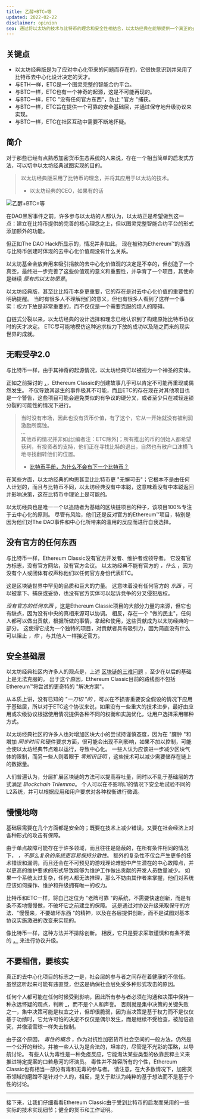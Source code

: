 ```yaml
---
title: 乙醇+BTC=等
updated: 2022-02-22
disclaimer: opinion
seo: 通过将以太坊的技术与比特币的理念和安全性相结合，以太坊经典在能够提供一个真正的去中心化的智能合约平台方面独树一帜。
---
```


## 关键点

- 以太坊经典版是为了应对中心化带来的问题而存在的，它很快意识到并采用了比特币去中心化设计决定的天才。
- 与ETH一样，ETC是一个图灵完整的智能合约平台。
- 与BTC一样，ETC也有一个神奇的起源，这是不可能再现的。
- 与BTC一样，ETC "没有任何官方东西"，防止 "官方 "捕获。
- 与BTC一样，ETC旨在提供一个可靠的安全基础层，并通过保守地升级协议来实现。
- 与BTC一样，ETC在社区互动中需要不断地怀疑。

## 简介

对于那些已经有点熟悉加密货币生态系统的人来说，存在一个相当简单的启发式方法，可以切中以太坊经典试图实现的目的。

> 以太坊经典版采用了比特币的理念，并将其应用于以太坊的技术。
> 
> - 以太坊经典的CEO，如果有的话

![乙醇+BTC=等](./ethbtcetc.png)

在DAO黑客事件之前，许多参与以太坊的人都认为，以太坊正是希望做到这一点：建立在比特币提供的完善的核心理念之上，但以图灵完整智能合约平台的形式添加额外的功能。

但正如The DAO Hack所显示的，情况并非如此。 现在被称为Ethereum™的东西与比特币创建时体现的去中心化价值观没有什么关系。

以太坊基金会放弃用来吸引捐款的去中心化价值观的决定是不幸的，但创造了一个真空，最终进一步完善了这些价值观的意义和重要性，并孕育了一个项目，其使命是继续 _原有的以太坊愿景_。

以太坊经典版，甚至比比特币本身更重要，它的存在是对去中心化价值的重要性的明确提醒。 当时有很多人不理解他们的意义，但也有很多人看到了这样一个事实：权力下放是非常重要的，而不仅仅是一个需要克服的烦人的障碍。

自链式分裂以来，以太坊经典的设计选择和理念已经认识到了构建原始比特币协议时的天才决定。 ETC尽可能地模仿这种追求权力下放的成功以及随之而来的现实世界的成就。

## 无暇受孕2.0

与比特币一样，由于其神奇的起源情况，以太坊经典可以被视为一个神圣的实体。

正如之前探讨的 [，](/why-classic/genesis#the-immaculate-conception)，Ethereum Classic的创建故事几乎可以肯定不可能再重现或偶然发生。 不仅导致其诞生的事件极其不可能，而且ETC的存在现在对其他项目也是一个警告，这些项目可能会避免类似的有争议的硬分叉，或者至少只在减轻连锁分裂的可能性的情况下进行。

> 当时没有市场，因此也没有货币价值，有了这个，它从一开始就没有被利润激励所腐蚀。  
> ...  
> 其他币的情况并非如此[编者注：ETC除外]；所有推出的币的创始人都希望获利，有投资者的支持，他们正在寻找比特的退出，自然也有散户口沫横飞地寻找翻转他们的位置。
> 
> - [比特币手册，为什么不会有下一个比特币？](https://thebitcoinmanual.com/articles/why-there-wont-be-a-next-bitcoin/)

在某些方面，以太坊经典的构思甚至比比特币更 "无懈可击"；它根本不是由任何人计划的，而且与比特币不同，以太坊经典没有中本聪，这意味着没有中本聪返回并影响决策，这在比特币中理论上是可能的。

以太坊经典也是唯一一个以追随者为基础的区块链项目的种子，该项目100%专注于去中心化的原则。 尽管有风险，他们还是反对官方的Ethereum™项目，特别是因为他们对The DAO事件和中心化所带来的滥用的反应而进行自我选择。

## 没有官方的任何东西

与比特币一样，Ethereum Classic没有官方开发者、维护者或领导者。 它没有官方标志，没有官方网站，没有官方会议。 以太坊经典不能有官方的 _，什么_ ，因为没有个人或团体有权声称他们以任何官方身份代表ETC。

这是区块链世界中罕见的品质和巨大的力量。 这意味着没有任何官方的 _东西_ ，可以被拿下、捕获或妥协，也没有官方实体可以起诉竞争的分叉侵犯版权。

_没有官方的任何东西_ ，这是Ethereum Classic项目的大部分力量的来源，但它也有缺点，因为没有中央的真相来源可以协调。 相反，存在一个 "做的民主"，任何人都可以做出贡献，根据所做的事情，拿起和使用，这些贡献成为以太坊经典的一部分。 这使得它成为一个独特的项目，对贡献者具有吸引力，因为简直没有什么可以阻止 _，你_ ，与其他人一样接近官方。

## 安全基础层

以太坊经典社区内许多人的观点是，上述 [区块链的三难问题](/why-classic/decentralism#the-blockchain-trilemma) ，至少在以后的基础上是无法克服的。 出于这个原因，Ethereum Classic目前的路线图不包括Ethereum™将尝试的更奇特的 "解决方案"。

从本质上讲，没有已知的 _"一刀切 "的_ ，可以在不损害重要安全假设的情况下应用于基础层，所以对于ETC这个协议来说，如果没有一些重大的技术进步，最好由应用或次级协议根据使用情况提供各种不同的权衡和实施优化，让用户选择采用哪种方式。

以太坊经典社区的许多人也对增加区块大小的尝试持谨慎态度，因为在 "臃肿 "和增加 _同步时间_ 和硬件要求方面，很可能会出现不利影响，如果不加以控制，可能会使以太坊经典节点难以运行，导致中心化。 一些人认为应该进一步减少区块气体的限制，而另一些人则着眼于 _零知识证明_ ，这些技术可以减少需要储存在链上的数据量。

人们普遍认为，分层扩展区块链的方法可以提高吞吐量，同时以不乱于基础层的方式满足 _Blockchain Trilemma_。 个人可以在不影响L1的情况下安全地试验不同的L2系统，并可以根据应用和用户要求对各种权衡进行微调。

## 慢慢地吻

基础层需要在几个方面都是安全的；既要在技术上减少错误，又要在社会经济上对各种形式的攻击有保障。

由于单点故障可能存在于许多领域，而且往往是隐蔽的，在所有条件相同的情况下， _，不那么复杂的系统更容易保持分散性_。 额外的复杂性不仅会产生更多的技术错误和漏洞，而且还会在不可预见的游戏理论难题中产生潜在的中心故障点，并以更高的维护要求的形式导致能够为维护工作做出贡献的开发人员数量减少。 如果一个系统太过复杂，任何人都无法推理，那么不妨由其作者来掌握，他们对系统应该如何操作、维护和升级拥有唯一的权力。

比特币和ETC一样，将自己定位为 "老牌可靠 "的系统，不需要快速创新，而是有条不紊地慢慢做，不破坏它之前建立的保障。 这是通过对协议升级采取保守的方法、"慢慢来，不要破坏东西 "的精神，以及在各层提供创新，而不是试图对基本协议实施激进的改变来实现的。

像比特币一样，这种方法并不排除创新。 相反，它只是要求采取谨慎和有条不紊的 [，](/knowledge/future#upgrade-process) 来进行协议升级。

## 不要相信，要核实

真正的去中心化项目的标志之一是，社会层的参与者之间存在着健康的不信任。 虽然这听起来可能有违直觉，但这是确保社会层免受多种形式攻击的原因。

</em> 任何个人都可能在任何时候受到影响，因此所有参与者必须在沟通和决策中保持一种永远怀疑的观点，判断 _，而不是个人和声誉。 否则就是集中决策的关键失败之一，集中决策可能是权宜之计，但却很脆弱，因为当决策是基于权力而不是仅仅基于功绩时，它允许可怕的决定不仅仅是偶尔发生，而是继续不受检查，被加倍追究，并像滚雪球一样失去控制。</p>

由于这个原因， *毒性的概念* ，作为对抗性加密货币社会空间的一般方法，仍然是一个公开的辩论，并被一些人认为是合法的，坦率的，尽管是不光彩的策略，以导航讨论。 有些人认为毒性是一种免疫反应，它能淘汰某些类型的依靠民粹主义来推进特定提案的口若悬河的坏演员。 毒性并不兼容所有的个性，Ethereum Classic也有相当一部分有毒和无毒的参与者。 请注意，在大多数情况下，加密货币领域的磨蹭不是针对个人的，相反，是关于默认为纯粹的基于想法而不是基于个性的讨论。

---

接下来，让我们仔细看看Ethereum Classic由于受到比特币的启发而采用的一些实际的技术实现细节；健全的货币和工作证明。
